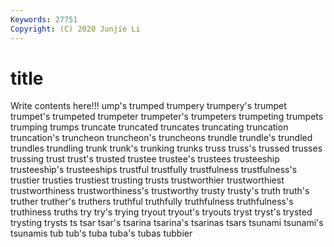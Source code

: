 ```yaml
---
Keywords: 27751
Copyright: (C) 2020 Junjie Li
---
```


# title

Write contents here!!!
ump's 
trumped 
trumpery 
trumpery's 
trumpet 
trumpet's 
trumpeted 
trumpeter 
trumpeter's 
trumpeters
trumpeting 
trumpets 
trumping 
trumps 
truncate 
truncated 
truncates 
truncating 
truncation 
truncation's
truncheon 
truncheon's 
truncheons 
trundle 
trundle's 
trundled 
trundles 
trundling 
trunk 
trunk's
trunking 
trunks 
truss 
truss's 
trussed 
trusses 
trussing 
trust 
trust's 
trusted
trustee 
trustee's 
trustees 
trusteeship 
trusteeship's 
trusteeships 
trustful 
trustfully 
trustfulness 
trustfulness's
trustier 
trusties 
trustiest 
trusting 
trusts 
trustworthier 
trustworthiest 
trustworthiness 
trustworthiness's 
trustworthy
trusty 
trusty's 
truth 
truth's 
truther 
truther's 
truthers 
truthful 
truthfully 
truthfulness
truthfulness's 
truthiness 
truths 
try 
try's 
trying 
tryout 
tryout's 
tryouts 
tryst
tryst's 
trysted 
trysting 
trysts 
ts 
tsar 
tsar's 
tsarina 
tsarina's 
tsarinas
tsars 
tsunami 
tsunami's 
tsunamis 
tub 
tub's 
tuba 
tuba's 
tubas 
tubbier
